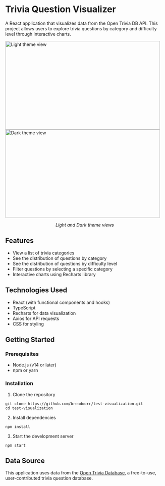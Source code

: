 # Trivia Question Visualizer

A React application that visualizes data from the Open Trivia DB API. This project allows users to explore trivia questions by category and difficulty level through interactive charts.


<img width="490" height="280" alt="Light theme view" src="https://github.com/user-attachments/assets/660242a7-cab3-4e64-a655-546cc6d04b96" />
<img width="490" height="280" alt="Dark theme view" src="https://github.com/user-attachments/assets/e7e4d4f9-5061-432c-8839-fdb41b1abcc1" /> 

<p align="center"><i>Light and Dark theme views</i></p>

## Features

- View a list of trivia categories
- See the distribution of questions by category
- See the distribution of questions by difficulty level
- Filter questions by selecting a specific category
- Interactive charts using Recharts library

## Technologies Used

- React (with functional components and hooks)
- TypeScript
- Recharts for data visualization
- Axios for API requests
- CSS for styling

## Getting Started

### Prerequisites

- Node.js (v14 or later)
- npm or yarn

### Installation

1. Clone the repository
```
git clone https://github.com/breadoorr/test-visualization.git
cd test-visualization
```

2. Install dependencies
```
npm install
```

3. Start the development server
```
npm start
```

## Data Source

This application uses data from the [Open Trivia Database](https://opentdb.com), a free-to-use, user-contributed trivia question database.
